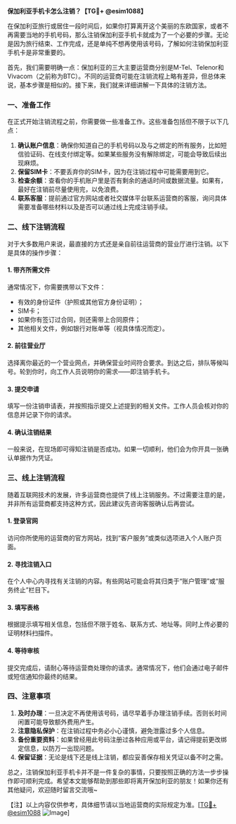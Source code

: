 **保加利亚手机卡怎么注销？【TG💪+ @esim1088】**

在保加利亚旅行或居住一段时间后，如果你打算离开这个美丽的东欧国家，或者不再需要当地的手机号码，那么注销保加利亚手机卡就成为了一个必要的步骤。无论是因为旅行结束、工作完成，还是单纯不想再使用该号码，了解如何注销保加利亚手机卡是非常重要的。

首先，我们需要明确一点：保加利亚的三大主要运营商分别是M-Tel、Telenor和Vivacom（之前称为BTC）。不同的运营商可能在注销流程上略有差异，但总体来说，基本步骤是相似的。接下来，我们就来详细讲解一下具体的注销方法。

### 一、准备工作

在正式开始注销流程之前，你需要做一些准备工作。这些准备包括但不限于以下几点：

1. **确认账户信息**：确保你知道自己的手机号码以及与之绑定的所有服务，比如短信验证码、在线支付绑定等。如果某些服务没有解除绑定，可能会导致后续出现麻烦。
2. **保留SIM卡**：不要丢弃你的SIM卡，因为在注销过程中可能需要用到它。
3. **检查余额**：查看你的手机账户里是否有剩余的通话时间或数据流量。如果有，最好在注销前尽量使用完，以免浪费。
4. **联系客服**：提前通过官方网站或者社交媒体平台联系运营商的客服，询问具体需要准备哪些材料以及是否可以通过线上完成注销手续。

### 二、线下注销流程

对于大多数用户来说，最直接的方式还是亲自前往运营商的营业厅进行注销。以下是具体的操作步骤：

#### 1. 带齐所需文件
通常情况下，你需要携带以下文件：
- 有效的身份证件（护照或其他官方身份证明）；
- SIM卡；
- 如果你有签订过合同，则还需带上合同原件；
- 其他相关文件，例如银行对账单等（视具体情况而定）。

#### 2. 前往营业厅
选择离你最近的一个营业网点，并确保营业时间符合要求。到达之后，排队等候叫号。轮到你时，向工作人员说明你的需求——即注销手机卡。

#### 3. 提交申请
填写一份注销申请表，并按照指示提交上述提到的相关文件。工作人员会核对你的信息并记录下你的请求。

#### 4. 确认注销结果
一般来说，在现场即可得知注销是否成功。如果一切顺利，他们会为你开具一张确认单据作为凭证。

### 三、线上注销流程

随着互联网技术的发展，许多运营商也提供了线上注销服务。不过需要注意的是，并非所有运营商都支持这种方式，因此建议先咨询客服确认后再尝试。

#### 1. 登录官网
访问你所使用的运营商的官方网站，找到“客户服务”或类似选项进入个人账户页面。

#### 2. 寻找注销入口
在个人中心内寻找有关注销的内容。有些网站可能会将其归类于“账户管理”或“服务终止”栏目下。

#### 3. 填写表格
根据提示填写相关信息，包括但不限于姓名、联系方式、地址等。同时上传必要的证明材料扫描件。

#### 4. 等待审核
提交完成后，请耐心等待运营商处理你的请求。通常情况下，他们会通过电子邮件或短信通知你最终的结果。

### 四、注意事项

1. **及时办理**：一旦决定不再使用该号码，请尽早着手办理注销手续。否则长时间闲置可能导致额外费用产生。
2. **注意隐私保护**：在注销过程中务必小心谨慎，避免泄露过多个人信息。
3. **备份重要资料**：如果曾经用此号码注册过各种应用或平台，请记得提前更改绑定信息，以防万一出现问题。
4. **保留证据**：无论是线下还是线上注销，都应妥善保存相关凭证以备不时之需。

总之，注销保加利亚手机卡并不是一件复杂的事情，只要按照正确的方法一步步操作即可顺利完成。希望本文能够帮助到那些即将离开保加利亚的朋友！如果你还有其他疑问，欢迎随时留言交流哦~

【注】以上内容仅供参考，具体细节请以当地运营商的实际规定为准。[[TG💪+ @esim1088](https://t.me/s/esim1088) ![Image](https://i.postimg.cc/4NQfJmqS/Snipaste-2025-05-13-00-14-12.png)]